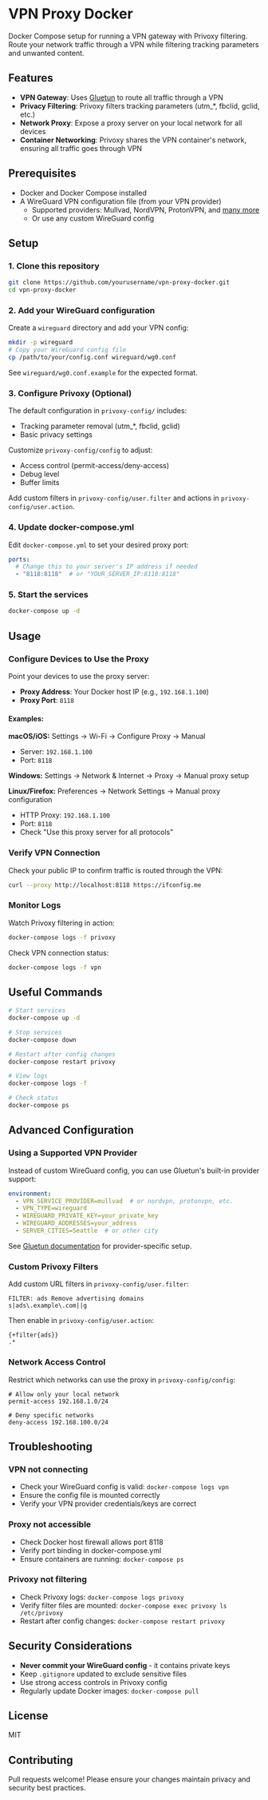 # VPN Proxy Docker

Docker Compose setup for running a VPN gateway with Privoxy filtering. Route your network traffic through a VPN while filtering tracking parameters and unwanted content.

## Features

- **VPN Gateway**: Uses [Gluetun](https://github.com/qdm12/gluetun) to route all traffic through a VPN
- **Privacy Filtering**: Privoxy filters tracking parameters (utm_*, fbclid, gclid, etc.)
- **Network Proxy**: Expose a proxy server on your local network for all devices
- **Container Networking**: Privoxy shares the VPN container's network, ensuring all traffic goes through VPN

## Prerequisites

- Docker and Docker Compose installed
- A WireGuard VPN configuration file (from your VPN provider)
  - Supported providers: Mullvad, NordVPN, ProtonVPN, and [many more](https://github.com/qdm12/gluetun-wiki/tree/main/setup/providers)
  - Or use any custom WireGuard config

## Setup

### 1. Clone this repository

```bash
git clone https://github.com/yourusername/vpn-proxy-docker.git
cd vpn-proxy-docker
```

### 2. Add your WireGuard configuration

Create a `wireguard` directory and add your VPN config:

```bash
mkdir -p wireguard
# Copy your WireGuard config file
cp /path/to/your/config.conf wireguard/wg0.conf
```

See `wireguard/wg0.conf.example` for the expected format.

### 3. Configure Privoxy (Optional)

The default configuration in `privoxy-config/` includes:
- Tracking parameter removal (utm_*, fbclid, gclid)
- Basic privacy settings

Customize `privoxy-config/config` to adjust:
- Access control (permit-access/deny-access)
- Debug level
- Buffer limits

Add custom filters in `privoxy-config/user.filter` and actions in `privoxy-config/user.action`.

### 4. Update docker-compose.yml

Edit `docker-compose.yml` to set your desired proxy port:

```yaml
ports:
  # Change this to your server's IP address if needed
  - "8118:8118"  # or "YOUR_SERVER_IP:8118:8118"
```

### 5. Start the services

```bash
docker-compose up -d
```

## Usage

### Configure Devices to Use the Proxy

Point your devices to use the proxy server:
- **Proxy Address**: Your Docker host IP (e.g., `192.168.1.100`)
- **Proxy Port**: `8118`

#### Examples:

**macOS/iOS:**
Settings → Wi-Fi → Configure Proxy → Manual
- Server: `192.168.1.100`
- Port: `8118`

**Windows:**
Settings → Network & Internet → Proxy → Manual proxy setup

**Linux/Firefox:**
Preferences → Network Settings → Manual proxy configuration
- HTTP Proxy: `192.168.1.100`
- Port: `8118`
- Check "Use this proxy server for all protocols"

### Verify VPN Connection

Check your public IP to confirm traffic is routed through the VPN:

```bash
curl --proxy http://localhost:8118 https://ifconfig.me
```

### Monitor Logs

Watch Privoxy filtering in action:
```bash
docker-compose logs -f privoxy
```

Check VPN connection status:
```bash
docker-compose logs -f vpn
```

## Useful Commands

```bash
# Start services
docker-compose up -d

# Stop services
docker-compose down

# Restart after config changes
docker-compose restart privoxy

# View logs
docker-compose logs -f

# Check status
docker-compose ps
```

## Advanced Configuration

### Using a Supported VPN Provider

Instead of custom WireGuard config, you can use Gluetun's built-in provider support:

```yaml
environment:
  - VPN_SERVICE_PROVIDER=mullvad  # or nordvpn, protonvpn, etc.
  - VPN_TYPE=wireguard
  - WIREGUARD_PRIVATE_KEY=your_private_key
  - WIREGUARD_ADDRESSES=your_address
  - SERVER_CITIES=Seattle  # or other city
```

See [Gluetun documentation](https://github.com/qdm12/gluetun-wiki) for provider-specific setup.

### Custom Privoxy Filters

Add custom URL filters in `privoxy-config/user.filter`:

```
FILTER: ads Remove advertising domains
s|ads\.example\.com||g
```

Then enable in `privoxy-config/user.action`:

```
{+filter{ads}}
.*
```

### Network Access Control

Restrict which networks can use the proxy in `privoxy-config/config`:

```
# Allow only your local network
permit-access 192.168.1.0/24

# Deny specific networks
deny-access 192.168.100.0/24
```

## Troubleshooting

### VPN not connecting
- Check your WireGuard config is valid: `docker-compose logs vpn`
- Ensure the config file is mounted correctly
- Verify your VPN provider credentials/keys are correct

### Proxy not accessible
- Check Docker host firewall allows port 8118
- Verify port binding in docker-compose.yml
- Ensure containers are running: `docker-compose ps`

### Privoxy not filtering
- Check Privoxy logs: `docker-compose logs privoxy`
- Verify filter files are mounted: `docker-compose exec privoxy ls /etc/privoxy`
- Restart after config changes: `docker-compose restart privoxy`

## Security Considerations

- **Never commit your WireGuard config** - it contains private keys
- Keep `.gitignore` updated to exclude sensitive files
- Use strong access controls in Privoxy config
- Regularly update Docker images: `docker-compose pull`

## License

MIT

## Contributing

Pull requests welcome! Please ensure your changes maintain privacy and security best practices.
